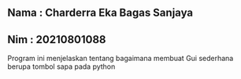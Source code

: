 ## Nama : Charderra Eka Bagas Sanjaya
## Nim : 20210801088

Program ini menjelaskan tentang bagaimana membuat Gui sederhana berupa tombol sapa  pada python